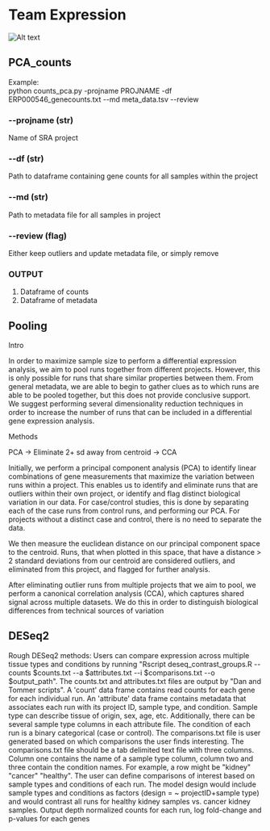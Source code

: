 # Team Expression

![Alt text](https://github.com/NCBI-Hackathons/RNA-Seq-in-the-Cloud/blob/master/Expression/progress_report.png "Title")


## PCA_counts
Example:<br/>
python counts_pca.py -projname PROJNAME -df ERP000546_genecounts.txt --md meta_data.tsv --review

### --projname (str)
Name of SRA project 

### --df (str)
Path to dataframe containing gene counts for all samples within the project

### --md (str)
Path to metadata file for all samples in project

### --review (flag)
Either keep outliers and update metadata file, or simply remove

### OUTPUT

1. Dataframe of counts
2. Dataframe of metadata

## Pooling
Intro

In order to maximize sample size to perform a differential expression analysis, we aim to pool runs together from different projects. However, this is only possible for runs that share similar properties between them. From general metadata, we are able to begin to gather clues as to which runs are able to be pooled together, but this does not provide conclusive support. We suggest performing several dimensionality reduction techniques in order to increase the number of runs that can be included in a differential gene expression analysis.

Methods

PCA → Eliminate 2+ sd away from centroid → CCA

Initially, we perform a principal component analysis (PCA) to identify linear combinations of gene measurements that maximize the variation between runs within a project. This enables us to identify and eliminate runs that are outliers within their own project, or identify and flag distinct biological variation in our data. For case/control studies, this is done by separating each of the case runs from control runs, and performing our PCA. For projects without a distinct case and control, there is no need to separate the data.

We then measure the euclidean distance on our principal component space to the centroid. Runs, that when plotted in this space, that have a distance > 2 standard deviations from our centroid are considered outliers, and eliminated from this project, and flagged for further analysis.

After eliminating outlier runs from multiple projects that we aim to pool, we perform a canonical correlation analysis (CCA), which captures shared signal across multiple datasets. We do this in order to distinguish biological differences from technical sources of variation


## DESeq2
Rough DESeq2 methods: Users can compare expression across multiple tissue types and conditions by running "Rscript deseq_contrast_groups.R --counts $counts.txt --a $attributes.txt --i $comparisons.txt --o $output_path". The counts.txt and attributes.txt files are output by "Dan and Tommer scripts".  A 'count' data frame contains read counts for each gene for each individual run. An 'attribute' data frame contains metadata that associates each run with its project ID, sample type, and condition. Sample type can describe tissue of origin, sex, age, etc. Additionally, there can be several sample type columns in each attribute file. The condition of each run is a binary categorical (case or control). The comparisons.txt file is user generated based on which comparisons the user finds interesting. The comparisons.txt file should be a tab delimited text file with three columns. Column one contains the name of a sample type column, column two and three contain the condition names. For example, a row might be "kidney" "cancer" "healthy". The user can define comparisons of interest based on sample types and conditions of each run. The model design would include sample types and conditions as factors (design = ~ projectID+sample type) and would contrast all runs for healthy kidney samples vs. cancer kidney samples. Output depth normalized counts for each run, log fold-change and p-values for each genes


